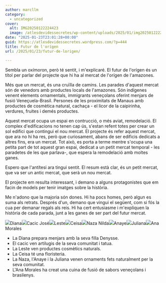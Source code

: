 ```yaml
---
author: marcllm
category:
  - uncategorized
cover:
  alt: IMG20250122224423
  image: /atlesdevidessecretes/wp-content/uploads/2025/01/img20250122224423.jpg
date: "2025-01-23T23:01:28+00:00"
guid: https://atlesdevidessecretes.wordpress.com/?p=444
title: Futur de l'orígen
url: /2025/01/23/futur-de-lorigen/

---
```

Sembla un oxímoron, però té sentit, i m'explicaré. El futur de l'orígen és un títol per parlar del projecte que hi ha al mercat de l'orígen de l'amazones.

Més que un mercat, és una cruïlla de camins. Les parades d'aquest mercat són de venedors amb productes locals de l'amazones. Són indígenes venent elements ornamentals, immigrants veneçolans oferint menjars de fusió Veneçuela-Brasil. Persones de les proximitats de Manaus amb productes de cosmètica natural, cachaça - el licor de la caipirinha, verdures, fruites i demés productes.

Aquest mercat ocupa un espai en contrucció, o més aviat, remodelació. El complex d'edificacions no tenen cap ús, s'estan refent totes per crear un sol edifici que contingui el nou mercat. El projecte és refer aquest mercat, que ara no hi ha res, però que curiosament, abans de ser edificis dedicats a altres fins, era un mercat. Tot això, es porta a terme mentre s'ocupa una petita part de tot aquest gran espai, dedicat a un petit mercat temporal - les paradetes de les que parlava-, que espera la remodelació amb moltes ganes.

Espero que l'antítesi ara tingui sentit. El resum està clar, és un petit mercat, que va ser un antic mercat, que serà un nou mercat.

El projecte em resulta interessant, i demano a alguns protagonistes que em facin de models per tenir imatges sobre la història.

Me n'adono que la majoria són dones. Hi ha pocs homes, però algun es suma als retrats. Després d'un, demano que vingui el següent, com si fós la cua per demanar regals als reis. Hi ha cert entusiasme i m'expliquen la història de cada parada, junt a les ganes de ser part del futur mercat.

![](/atlesdevidessecretes/wp-content/uploads/2025/01/img202501222236115388815327578735813.jpg?w=1024)Diana![](/atlesdevidessecretes/wp-content/uploads/2025/01/img20250122223515910893095902067320.jpg?w=768)Cacic José![](/atlesdevidessecretes/wp-content/uploads/2025/01/img202501222234286483815672533530478.jpg?w=1024)Leste![](/atlesdevidessecretes/wp-content/uploads/2025/01/img202501222234155237814448905685180.jpg?w=1024)Ceisa![](/atlesdevidessecretes/wp-content/uploads/2025/01/img202501222233567145773289237604068.jpg?w=1024)Naza Nilda![](/atlesdevidessecretes/wp-content/uploads/2025/01/img202501222233022534249133806150514.jpg?w=1024)Anaye![](/atlesdevidessecretes/wp-content/uploads/2025/01/img202501222232476917250401544647265.jpg?w=1024)Juliana![](/atlesdevidessecretes/wp-content/uploads/2025/01/img202501222232164308529450429964293.jpg?w=1024)Ana Morales

- La Diana prepara menjars amb la seva filla Denysse.
- El cacic ven artilugis de la seva comunitat i tatua.
- La Leste ven productes cosmètics naturals.
- La Ceisa té una floristeria.
- La Naza, l'Anaye i la Juliana venen ornaments fets naturalment per la seva comunitat.
- L'Ana Morales ha creat una cuina de fusió de sabors veneçolans i brasilenys.
